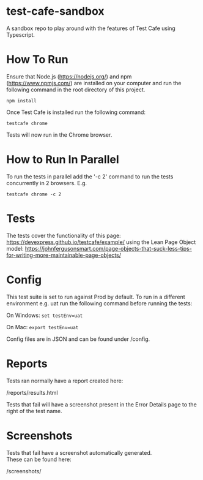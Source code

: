 # test-cafe-sandbox

A sandbox repo to play around with the features of Test Cafe using Typescript.

# How To Run

Ensure that Node.js (https://nodejs.org/) and npm (https://www.npmjs.com/) 
are installed on your computer and run the following command in the root directory of this project.

`npm install`

Once Test Cafe is installed run the following command:

`testcafe chrome`

Tests will now run in the Chrome browser.

# How to Run In Parallel

To run the tests in parallel add the '-c 2' command to run the tests concurrently in 2 browsers.
E.g.

`testcafe chrome -c 2`

# Tests

The tests cover the functionality of this page: https://devexpress.github.io/testcafe/example/ using the
Lean Page Object model: https://johnfergusonsmart.com/page-objects-that-suck-less-tips-for-writing-more-maintainable-page-objects/

# Config

This test suite is set to run against Prod by default.
To run in a different environment e.g. uat run the following command before running the tests:

On Windows:
`set testEnv=uat`

On Mac:
`export testEnv=uat`

Config files are in JSON and can be found under /config.

# Reports

Tests ran normally have a report created here: 

/reports/results.html

Tests that fail will have a screenshot present in the Error Details page to the right of the test name.

# Screenshots

Tests that fail have a screenshot automatically generated.  
These can be found here:

/screenshots/